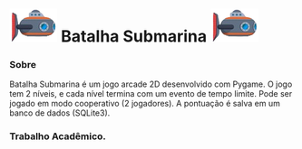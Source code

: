 ![alt text](https://github.com/dossantos15/BatalhaSubmarina/blob/master/asset/Jogador1.png "BatalhaSubmarina")   Batalha Submarina   ![alt text](https://github.com/dossantos15/BatalhaSubmarina/blob/master/asset/Jogador1.png "BatalhaSubmarina")
===============

### Sobre

Batalha Submarina é um jogo arcade 2D desenvolvido com Pygame. 
O jogo tem 2 níveis, e cada nível termina com um evento de tempo limite. 
Pode ser jogado em modo cooperativo (2 jogadores). 
A pontuação é salva em um banco de dados (SQLite3).


### Trabalho Acadêmico.
